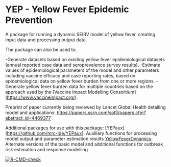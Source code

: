 # YEP - Yellow Fever Epidemic Prevention

A package for running a dynamic SEIRV model of yellow fever, creating input data and processing output data.

The package can also be used to:

-Generate datasets based on existing yellow fever epidemiological datasets (annual reported case data and seroprevalence survey results).
-Estimate values of epidemiological parameters of the model and other parameters including vaccine efficacy and case reporting rates, based on epidemiological data on yellow fever burden from one or more regions.
-Generate yellow fever burden data for multiple countries based on the approach used by the [Vaccine Impact Modelling Consortium] (https://www.vaccineimpact.org/).

Preprint of paper currently being reviewed by Lancet Global Health detailing model and applications: https://papers.ssrn.com/sol3/papers.cfm?abstract_id=4469377

Additional packages for use with this package:
[YEPaux](https://github.com/mrc-ide/YEPaux]: Auxiliary functions for processing model output and parameter estimation results
[YellowFeverDynamics](https://github.com/mrc-ide/YellowFeverDynamics): Alternate versions of the basic model and additional functions for outbreak risk estimation and response modelling

  <!-- badges: start -->
  [![R-CMD-check](https://github.com/mrc-ide/YEP/actions/workflows/R-CMD-check.yaml/badge.svg)](https://github.com/mrc-ide/YEP/actions/workflows/R-CMD-check.yaml)
  <!-- badges: end -->
